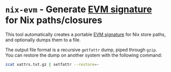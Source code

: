 # `nix-evm` - Generate [EVM signature] for Nix paths/closures

This tool automatically creates a portable [EVM signature] for Nix store paths, and optionally dumps them to a file.

The output file format is a recursive `getfattr` dump, piped through `gzip`. You can restore the dump on another system with the following command:

```sh
zcat xattrs.txt.gz | setfattr --restore=-
```

[EVM signature]: https://ima-doc.readthedocs.io/en/latest/ima-concepts.html#evm-signature
